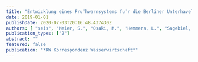 ```yaml
---
title: "Entwicklung eines Fru¨hwarnsystems fu¨r die Berliner Unterhavel"
date: 2019-01-01
publishDate: 2020-07-03T20:16:48.437430Z
authors: [ "seis", "Meier, S.", "Osaki, M.", "Hemmers, L.", "Sagebiel, D.", "Hoppe, S.", "KÃ¶hler, A.", "GnirÃŸ, R.", "rouault", "Szewzyk, R. G." ]
publication_types: ["2"]
abstract: ""
featured: false
publication: "*KW Korrespondenz Wasserwirtschaft*"
---
```


